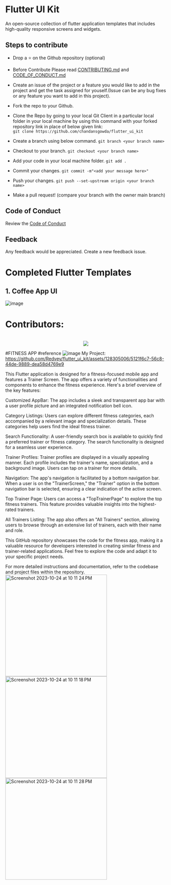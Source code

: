# Flutter UI Kit

An open-source collection of flutter application templates that includes high-quality responsive screens and widgets.

## Steps to contribute
- Drop a :star: on the Github repository (optional)<br/>

- Before Contribute Please read [CONTRIBUTING.md](https://github.com/chandansgowda/flutter_ui_kit/blob/master/CONTRIBUTING.md) and [CODE_OF_CONDUCT.md](https://github.com/chandansgowda/flutter_ui_kit/blob/master/CODE_OF_CONDUCT.md)

- Create an issue of the project or a feature you would like to add in the project and get the task assigned for youself.(Issue can be any bug fixes or any feature you want to add in this project).

- Fork the repo to your Github.<br/>

- Clone the Repo by going to your local Git Client in a particular local folder in your local machine by using this command with your forked repository link in place of below given link: <br/>
  `git clone https://github.com/chandansgowda/flutter_ui_kit`
- Create a branch using below command.
  `git branch <your branch name>`
- Checkout to your branch.
  `git checkout <your branch name>`
- Add your code in your local machine folder.
  `git add . `
- Commit your changes.
  `git commit -m"<add your message here>"`
- Push your changes.
  `git push --set-upstream origin <your branch name>`

- Make a pull request! (compare your branch with the owner main branch)

## Code of Conduct 
Review the [Code of Conduct](CODE_OF_CONDUCT.md)

## Feedback 
Any feedback would be appreciated. Create a new feedback issue. 
<br>

# Completed Flutter Templates


## 1. Coffee App UI  

![image](https://user-images.githubusercontent.com/76849575/197053458-86c04c0e-db0b-48ee-bd92-2157b1121545.png)



# Contributors:
<br>
<div align="center">

<a href="https://github.com/chandansgowda/flutter_ui_kit/contributors">
  <img src="https://contrib.rocks/image?repo=chandansgowda/flutter_ui_kit&&max=817" />
</a>
</div>







#FITNESS APP
#reference
![image](https://github.com/Redvey/flutter_ui_kit/assets/128305006/5da06312-ca3f-4041-92d2-7ee8c28a0c00)                My Project: https://github.com/Redvey/flutter_ui_kit/assets/128305006/5121f6c7-56c8-44de-9889-dea58d4769e9





This Flutter application is designed for a fitness-focused mobile app and features a Trainer Screen. The app offers a variety of functionalities and components to enhance the fitness experience. Here's a brief overview of the key features:

Customized AppBar: The app includes a sleek and transparent app bar with a user profile picture and an integrated notification bell icon.

Category Listings: Users can explore different fitness categories, each accompanied by a relevant image and specialization details. These categories help users find the ideal fitness trainer.

Search Functionality: A user-friendly search box is available to quickly find a preferred trainer or fitness category. The search functionality is designed for a seamless user experience.

Trainer Profiles: Trainer profiles are displayed in a visually appealing manner. Each profile includes the trainer's name, specialization, and a background image. Users can tap on a trainer for more details.

Navigation: The app's navigation is facilitated by a bottom navigation bar. When a user is on the "TrainerScreen," the "Trainer" option in the bottom navigation bar is selected, ensuring a clear indication of the active screen.

Top Trainer Page: Users can access a "TopTrainerPage" to explore the top fitness trainers. This feature provides valuable insights into the highest-rated trainers.

All Trainers Listing: The app also offers an "All Trainers" section, allowing users to browse through an extensive list of trainers, each with their name and role.

This GitHub repository showcases the code for the fitness app, making it a valuable resource for developers interested in creating similar fitness and trainer-related applications. Feel free to explore the code and adapt it to your specific project needs.

For more detailed instructions and documentation, refer to the codebase and project files within the repository.
<img width="318" alt="Screenshot 2023-10-24 at 10 11 24 PM" src="https://github.com/Redvey/flutter_ui_kit/assets/128305006/06faaad7-ffb5-401f-be4d-51a0e0740ead">
<img width="318" alt="Screenshot 2023-10-24 at 10 11 18 PM" src="https://github.com/Redvey/flutter_ui_kit/assets/128305006/359bf151-8d69-4b03-a071-64f0eded862b">
<img width="318" alt="Screenshot 2023-10-24 at 10 11 28 PM" src="https://github.com/Redvey/flutter_ui_kit/assets/128305006/af7afc3c-0a6d-4a09-b03f-e599c4fb772e">

